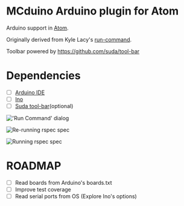 # MCduino Arduino plugin for Atom
Arduino support in [Atom](http://atom.io).

Originally derived from Kyle Lacy's [run-command](https://github.com/kylewlacy/run-command).

Toolbar powered by https://github.com/suda/tool-bar

# Dependencies
- [ ] [Arduino IDE](http://arduino.cc)
- [ ] [Ino](http://inotool.org)
- [ ] [Suda tool-bar](https://github.com/suda/tool-bar)(optional)

!['Run Command' dialog](https://raw.githubusercontent.com/kylewlacy/run-command/master/screenshots/run-command.gif)

![Re-running `rspec spec`](https://raw.githubusercontent.com/kylewlacy/run-command/master/screenshots/re-run.gif)

![Running `rspec spec`](https://raw.githubusercontent.com/kylewlacy/run-command/master/screenshots/run.gif)

# ROADMAP
- [ ] Read boards from Arduino's boards.txt
- [ ] Improve test coverage
- [ ] Read serial ports from OS (Explore Ino's options)
